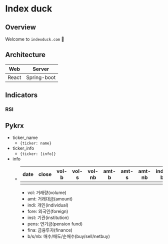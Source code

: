 # Index duck

## Overview
Welcome to `indexduck.com` 🎈

## Architecture
|Web|Server|
|:-:|:-:|
|React|Spring-boot|

## Indicators
### RSI

## Pykrx
- ticker_name
  - `{ticker: name}`
- ticker_info
  - `{ticker: [info]}`
- info
  - |date|close|vol-b|vol-s|vol-nb|amt-b|amt-s|amt-nb|indi-b|indi-s|indi-nb|fore-b|fore-s|fore-nb|inst-b|inst-s|inst-nb|pens-b|pens-s|pens-nb|fina-b|fina-s|fina-nb|
    |:-:|:-:|:-:|:-:|:-:|:-:|:-:|:-:|:-:|:-:|:-:|:-:|:-:|:-:|:-:|:-:|:-:|:-:|:-:|:-:|:-:|:-:|:-:|
    ||||||||||||||||||||||||
    - vol: 거래량(volume)
    - amt: 거래대금(amount)
    - indi: 개인(individual)
    - fore: 외국인(foreign)
    - inst: 기관(institution)
    - pens: 연기금(pension fund)
    - fina: 금융투자(finance)
    - b/s/nb: 매수/매도/순매수(buy/sell/netbuy)

```